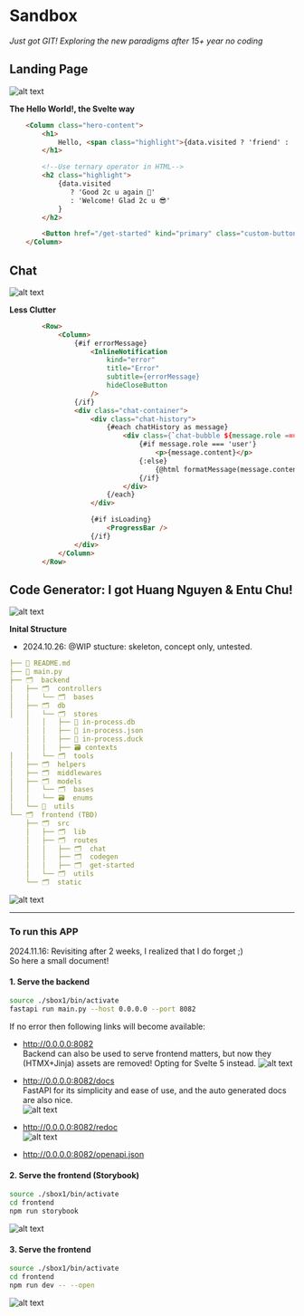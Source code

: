 
# Sandbox 
_Just got GIT! Exploring the new paradigms after 15+ year no coding_

## Landing Page

![alt text](_docs/image.png)

**The Hello World!, the Svelte way**  
```html
    <Column class="hero-content">
        <h1>
            Hello, <span class="highlight">{data.visited ? 'friend' : 'stranger'}!</span>
        </h1>

        <!--Use ternary operator in HTML-->
        <h2 class="highlight">
            {data.visited
               ? 'Good 2c u again 🤩'
               : 'Welcome! Glad 2c u 😎'
            }
        </h2>

        <Button href="/get-started" kind="primary" class="custom-button">Get Started</Button>
    </Column>
```                

## Chat
![alt text](_docs/image-1.png)

**Less Clutter**
```html
        <Row>
            <Column>
                {#if errorMessage}
                    <InlineNotification
                        kind="error"
                        title="Error"
                        subtitle={errorMessage}
                        hideCloseButton
                    />
                {/if}
                <div class="chat-container">
                    <div class="chat-history">
                        {#each chatHistory as message}
                            <div class={`chat-bubble ${message.role === 'user' ? 'user-bubble' : 'ai-bubble'}`}>
                                {#if message.role === 'user'}
                                    <p>{message.content}</p>
                                {:else}
                                    {@html formatMessage(message.content)}
                                {/if}
                            </div>
                        {/each}
                    </div>

                    {#if isLoading}
                        <ProgressBar />
                    {/if}
                </div>
            </Column>
        </Row>
```

## Code Generator: I got Huang Nguyen & Entu Chu! 

![alt text](_docs/image-2.png)

**Inital Structure**
- 2024.10.26: @WIP stucture: skeleton, concept only, untested.   

```yaml
├── 📑 README.md
├── 📑 main.py
├── 🗂️  backend
│   ├── 🗂️  controllers
│   │   └── 🗂️  bases
│   ├── 🗂️  db
│   │   └── 🗂️  stores
    │   │   ├── 📑 in-process.db
    │   │   ├── 📑 in-process.json
    │   │   ├── 📑 in-process.duck
    │   │   ├── 🗃️ contexts
│   │   └── 🗂️  tools
│   ├── 🗂️  helpers
│   ├── 🗂️  middlewares
│   ├── 🗂️  models
│   │   └── 🗂️  bases
│   │   └── 🗃️  enums
│   └── 🧰  utils
└── 🗂️  frontend (TBD)
    ├── 🗂️  src
    │   ├── 🗂️  lib
    │   ├── 🗂️  routes
    │   │   ├── 🗂️  chat
    │   │   ├── 🗂️  codegen
    │   │   ├── 🗂️  get-started
    │   └── 🗂️  utils
    └── 🗂️  static
```    



![alt text](_docs/image-3.png)

---

### To run this APP
2024.11.16: Revisiting after 2 weeks, I realized that I do forget ;)  
So here a small document!

#### 1. Serve the backend
   ```bash
   source ./sbox1/bin/activate
   fastapi run main.py --host 0.0.0.0 --port 8082
   ```

   If no error then following links will become available:
  
   - http://0.0.0.0:8082    
   Backend can also be used to serve frontend matters, but now they (HTMX+Jinja) assets are removed! Opting for Svelte 5 instead.
   ![alt text](_docs/image-3a.png)

   - http://0.0.0.0:8082/docs    
   FastAPI for its simplicity and ease of use, and the auto generated docs are also nice.  
   ![alt text](_docs/image-1a.png)

   - http://0.0.0.0:8082/redoc    
   ![alt text](_docs/image-2a.png)

   - http://0.0.0.0:8082/openapi.json   



#### 2. Serve the frontend  (Storybook)
   ```bash
   source ./sbox1/bin/activate
   cd frontend
   npm run storybook 
   ```
![alt text](_docs/image-4a.png)



#### 3. Serve the frontend
   ```bash
   source ./sbox1/bin/activate
   cd frontend
   npm run dev -- --open 
   ```
![alt text](_docs/image-5a.png)